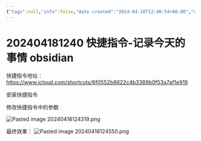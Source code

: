 ```yaml
---
{"tags":null,"info":false,"date created":"2024-04-18T12:40:54+08:00","date modified":"2024-04-18T12:46:37+08:00","dg-publish":true,"permalink":"/card/202404181240 快捷指令-记录今天的事情 obsidian/","dgPassFrontmatter":true,"noteIcon":"2","created":"2024-04-18T12:40:54+08:00","updated":"2024-04-18T12:46:37+08:00"}
---
```



# 202404181240 快捷指令-记录今天的事情 obsidian

快捷指令地址： https://www.icloud.com/shortcuts/6f0552b8622c4b3389b0f53a7af1e919

安装快捷指令


修改快捷指令中的参数

![Pasted image 20240418124319.png](/img/user/attachs/Pasted%20image%2020240418124319.png)

最终效果：
![Pasted image 20240418124550.png](/img/user/attachs/Pasted%20image%2020240418124550.png)
